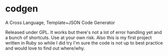 codgen
======

A Cross Language, Template+JSON Code Generator 

Released under GPL.
It works but there's not a lot of error handling yet and a bunch of shortcuts. Use at your own risk.
Also this is my first project written in Ruby so while I did try I'm sure the code is not up to best practice and would love to find out where/why.
